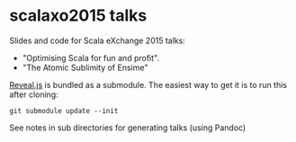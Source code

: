 # scalaxo2015 talks

Slides and code for Scala eXchange 2015 talks:

* "Optimising Scala for fun and profit".
* "The Atomic Sublimity of Ensime"

[Reveal.js](https://github.com/hakimel/reveal.js) is bundled as a submodule. The easiest way to get it is to run this after cloning:

```
git submodule update --init
```

See notes in sub directories for generating talks (using Pandoc)
